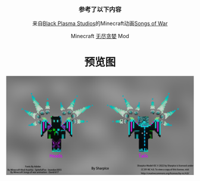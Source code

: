 <!-- markdownlint-disable MD033 MD041 -->
<div align="center">

### 参考了以下内容

来自[Black Plasma Studios](https://www.youtube.com/c/BlackPlasmaStudios)的Minecraft动画[Songs of War](https://www.youtube.com/playlist?list=PLpgMPL6TD5piFwCguKBcGXWNQ3VE6M2pV)

Minecraft [无尽贪婪](https://www.mcmod.cn/class/505.html) Mod

# 预览图

![预览图](CharacterView.png)

</div>
